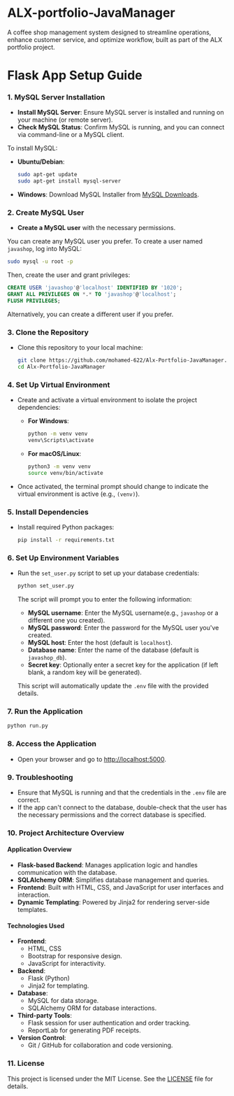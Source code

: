 # ALX-portfolio-JavaManager
A coffee shop management system designed to streamline operations, enhance customer service, and optimize workflow, built as part of the ALX portfolio project.


# Flask App Setup Guide

### 1. **MySQL Server Installation**
   - **Install MySQL Server**: Ensure MySQL server is installed and running on your machine (or remote server).
   - **Check MySQL Status**: Confirm MySQL is running, and you can connect via command-line or a MySQL client.

   To install MySQL:
   - **Ubuntu/Debian**:
     ```bash
     sudo apt-get update
     sudo apt-get install mysql-server
     ```
   - **Windows**: Download MySQL Installer from [MySQL Downloads](https://dev.mysql.com/downloads/installer/).
  

### 2. **Create MySQL User**
   - **Create a MySQL user** with the necessary permissions. 

   You can create any MySQL user you prefer. To create a user named `javashop`, log into MySQL:
   ```bash
   sudo mysql -u root -p
   ```

   Then, create the user and grant privileges:
   ```sql
   CREATE USER 'javashop'@'localhost' IDENTIFIED BY '1020';
   GRANT ALL PRIVILEGES ON *.* TO 'javashop'@'localhost';
   FLUSH PRIVILEGES;
   ```

   Alternatively, you can create a different user if you prefer.

### 3. **Clone the Repository**
   - Clone this repository to your local machine:
     ```bash
     git clone https://github.com/mohamed-622/Alx-Portfolio-JavaManager.git
     cd Alx-Portfolio-JavaManager
     ```
### 4. **Set Up Virtual Environment**
   - Create and activate a virtual environment to isolate the project dependencies:
     - **For Windows**:
       ```bash
       python -m venv venv
       venv\Scripts\activate
       ```
     - **For macOS/Linux**:
       ```bash
       python3 -m venv venv
       source venv/bin/activate
       ```

   - Once activated, the terminal prompt should change to indicate the virtual environment is active (e.g., `(venv)`).

### 5. **Install Dependencies**
   - Install required Python packages:
     ```bash
     pip install -r requirements.txt
     ```

### 6. **Set Up Environment Variables**

   - Run the `set_user.py` script to set up your database credentials:
     ```bash
     python set_user.py
     ```

     The script will prompt you to enter the following information:
     - **MySQL username**: Enter the MySQL username(e.g., `javashop` or a different one you created).
     - **MySQL password**: Enter the password for the MySQL user you've created.
     - **MySQL host**: Enter the host (default is `localhost`).
     - **Database name**: Enter the name of the database (default is `javashop_db`).
     - **Secret key**: Optionally enter a secret key for the application (if left blank, a random key will be generated).

     This script will automatically update the `.env` file with the provided details.

### 7. **Run the Application**
   ```bash
   python run.py
   ```

### 8. **Access the Application**
   - Open your browser and go to [http://localhost:5000](http://localhost:5000).

### 9. **Troubleshooting**
   - Ensure that MySQL is running and that the credentials in the `.env` file are correct.
   - If the app can't connect to the database, double-check that the user has the necessary permissions and the correct database is specified.
### 10. **Project Architecture Overview**
#### Application Overview
- **Flask-based Backend**: Manages application logic and handles communication with the database.
- **SQLAlchemy ORM**: Simplifies database management and queries.
- **Frontend**: Built with HTML, CSS, and JavaScript for user interfaces and interaction.
- **Dynamic Templating**: Powered by Jinja2 for rendering server-side templates.

#### Technologies Used
- **Frontend**:
  - HTML, CSS
  - Bootstrap for responsive design.
  - JavaScript for interactivity.
- **Backend**:
  - Flask (Python)
  - Jinja2 for templating.
- **Database**:
  - MySQL for data storage.
  - SQLAlchemy ORM for database interactions.
- **Third-party Tools**:
  - Flask session for user authentication and order tracking.
  - ReportLab for generating PDF receipts.
- **Version Control**:
  - Git / GitHub for collaboration and code versioning.

### 11. **License**
This project is licensed under the MIT License. See the [LICENSE](LICENSE) file for details.
